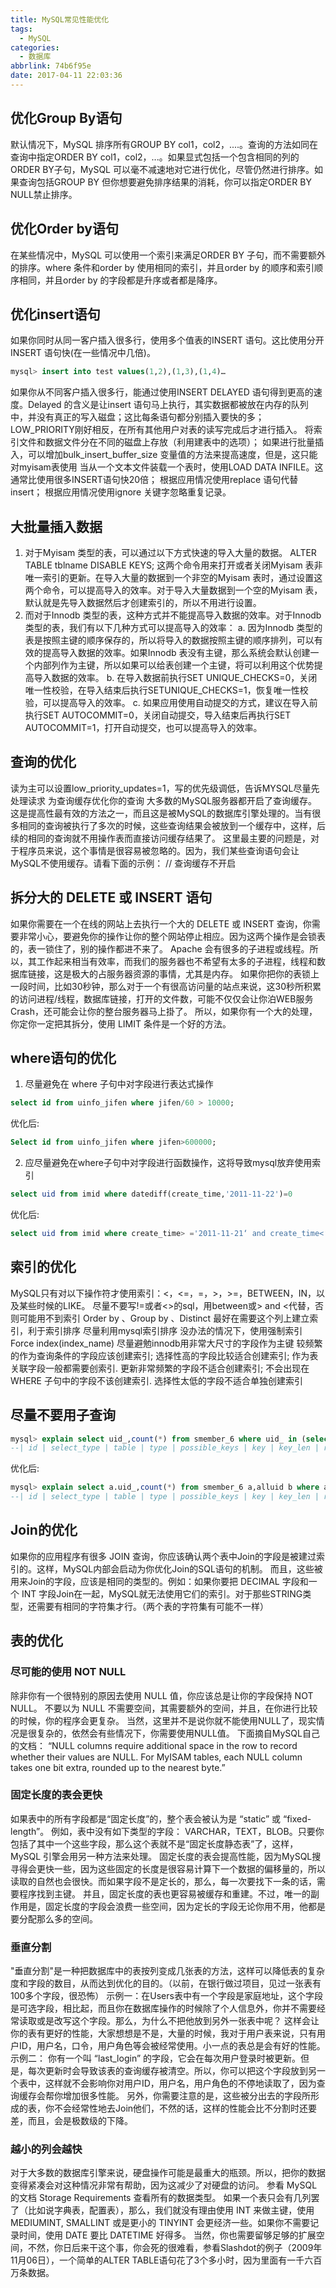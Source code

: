 ```yaml
---
title: MySQL常见性能优化
tags:
  - MySQL
categories:
  - 数据库
abbrlink: 74b6f95e
date: 2017-04-11 22:03:36
---
```

## 优化Group By语句

默认情况下，MySQL 排序所有GROUP BY col1，col2，....。查询的方法如同在查询中指定ORDER BY col1，col2，...。如果显式包括一个包含相同的列的ORDER BY子句，MySQL 可以毫不减速地对它进行优化，尽管仍然进行排序。如果查询包括GROUP BY 但你想要避免排序结果的消耗，你可以指定ORDER BY NULL禁止排序。

## 优化Order by语句

在某些情况中，MySQL 可以使用一个索引来满足ORDER BY 子句，而不需要额外的排序。where 条件和order by 使用相同的索引，并且order by 的顺序和索引顺序相同，并且order by 的字段都是升序或者都是降序。

## 优化insert语句

如果你同时从同一客户插入很多行，使用多个值表的INSERT 语句。这比使用分开 INSERT 语句快(在一些情况中几倍)。

```sql
mysql> insert into test values(1,2),(1,3),(1,4)…
```

如果你从不同客户插入很多行，能通过使用INSERT DELAYED 语句得到更高的速度。Delayed 的含义是让insert 语句马上执行，其实数据都被放在内存的队列中，并没有真正的写入磁盘；这比每条语句都分别插入要快的多；LOW_PRIORITY刚好相反，在所有其他用户对表的读写完成后才进行插入。
将索引文件和数据文件分在不同的磁盘上存放（利用建表中的选项）；
如果进行批量插入，可以增加bulk_insert_buffer_size 变量值的方法来提高速度，但是，这只能对myisam表使用
当从一个文本文件装载一个表时，使用LOAD DATA INFILE。这通常比使用很多INSERT语句快20倍；
根据应用情况使用replace 语句代替insert；
根据应用情况使用ignore 关键字忽略重复记录。

## 大批量插入数据

1. 对于Myisam 类型的表，可以通过以下方式快速的导入大量的数据。
ALTER TABLE tblname DISABLE KEYS;
这两个命令用来打开或者关闭Myisam 表非唯一索引的更新。在导入大量的数据到一个非空的Myisam 表时，通过设置这两个命令，可以提高导入的效率。对于导入大量数据到一个空的Myisam 表，默认就是先导入数据然后才创建索引的，所以不用进行设置。
2. 而对于Innodb 类型的表，这种方式并不能提高导入数据的效率。对于Innodb 类型的表，我们有以下几种方式可以提高导入的效率：
a. 因为Innodb 类型的表是按照主键的顺序保存的，所以将导入的数据按照主键的顺序排列，可以有效的提高导入数据的效率。如果Innodb 表没有主键，那么系统会默认创建一个内部列作为主键，所以如果可以给表创建一个主键，将可以利用这个优势提高导入数据的效率。
b. 在导入数据前执行SET UNIQUE_CHECKS=0，关闭唯一性校验，在导入结束后执行SETUNIQUE_CHECKS=1，恢复唯一性校验，可以提高导入的效率。
c. 如果应用使用自动提交的方式，建议在导入前执行SET AUTOCOMMIT=0，关闭自动提交，导入结束后再执行SET AUTOCOMMIT=1，打开自动提交，也可以提高导入的效率。

## 查询的优化

读为主可以设置low_priority_updates=1，写的优先级调低，告诉MYSQL尽量先处理读求
为查询缓存优化你的查询
大多数的MySQL服务器都开启了查询缓存。这是提高性最有效的方法之一，而且这是被MySQL的数据库引擎处理的。当有很多相同的查询被执行了多次的时候，这些查询结果会被放到一个缓存中，这样，后续的相同的查询就不用操作表而直接访问缓存结果了。
这里最主要的问题是，对于程序员来说，这个事情是很容易被忽略的。因为，我们某些查询语句会让MySQL不使用缓存。请看下面的示例：
// 查询缓存不开启

## 拆分大的 DELETE 或 INSERT 语句

如果你需要在一个在线的网站上去执行一个大的 DELETE 或 INSERT 查询，你需要非常小心，要避免你的操作让你的整个网站停止相应。因为这两个操作是会锁表的，表一锁住了，别的操作都进不来了。
Apache 会有很多的子进程或线程。所以，其工作起来相当有效率，而我们的服务器也不希望有太多的子进程，线程和数据库链接，这是极大的占服务器资源的事情，尤其是内存。
如果你把你的表锁上一段时间，比如30秒钟，那么对于一个有很高访问量的站点来说，这30秒所积累的访问进程/线程，数据库链接，打开的文件数，可能不仅仅会让你泊WEB服务Crash，还可能会让你的整台服务器马上掛了。
所以，如果你有一个大的处理，你定你一定把其拆分，使用 LIMIT 条件是一个好的方法。

## where语句的优化

1. 尽量避免在 where 子句中对字段进行表达式操作

```sql
select id from uinfo_jifen where jifen/60 > 10000;
```

优化后:

```sql
Select id from uinfo_jifen where jifen>600000;
```

2. 应尽量避免在where子句中对字段进行函数操作，这将导致mysql放弃使用索引

```sql
select uid from imid where datediff(create_time,'2011-11-22')=0
```

优化后:

```sql
select uid from imid where create_time> ='2011-11-21‘ and create_time<‘2011-11-23’;
```

## 索引的优化

MySQL只有对以下操作符才使用索引：<，<=，=，>，>=，BETWEEN，IN，以及某些时候的LIKE。
尽量不要写!=或者<>的sql，用between或> and <代替，否则可能用不到索引
Order by 、Group by 、Distinct 最好在需要这个列上建立索引，利于索引排序
尽量利用mysql索引排序
没办法的情况下，使用强制索引Force index(index_name)
尽量避勉innodb用非常大尺寸的字段作为主键
较频繁的作为查询条件的字段应该创建索引;
选择性高的字段比较适合创建索引;
作为表关联字段一般都需要创索引.
更新非常频繁的字段不适合创建索引;
不会出现在 WHERE 子句中的字段不该创建索引.
选择性太低的字段不适合单独创建索引

## 尽量不要用子查询

```sql
mysql> explain select uid_,count(*) from smember_6 where uid_ in (select uid_ from alluid) group by uid_;
--| id | select_type | table | type | possible_keys | key | key_len | ref | rows | Extra |+----+--------------------+-----------+-------+---------------+---------+---------+------+----------+--------------------------+| 1 | PRIMARY | smember_6 | index | NULL | PRIMARY | 8 | NULL | 53431264 | Using where; Using index | | 2 | DEPENDENT SUBQUERY | alluid | ALL | NULL | NULL | NULL | NULL | 2448 | Using where |
```

优化后:

```sql
mysql> explain select a.uid_,count(*) from smember_6 a,alluid b where a.uid_=b.uid_ group by uid_;
--| id | select_type | table | type | possible_keys | key | key_len | ref | rows | Extra |+----+-------------+-------+------+---------------+---------+---------+------------+------+---------------------------------+| 1 | SIMPLE | b | ALL | NULL | NULL | NULL | NULL | 2671 | Using temporary; Using filesort | | 1 | SIMPLE | a | ref | PRIMARY | PRIMARY | 4 | ssc.b.uid_ | 1 | Using index
```

## Join的优化

如果你的应用程序有很多 JOIN 查询，你应该确认两个表中Join的字段是被建过索引的。这样，MySQL内部会启动为你优化Join的SQL语句的机制。
而且，这些被用来Join的字段，应该是相同的类型的。例如：如果你要把 DECIMAL 字段和一个 INT 字段Join在一起，MySQL就无法使用它们的索引。对于那些STRING类型，还需要有相同的字符集才行。（两个表的字符集有可能不一样）

## 表的优化

### 尽可能的使用 NOT NULL

除非你有一个很特别的原因去使用 NULL 值，你应该总是让你的字段保持 NOT NULL。
不要以为 NULL 不需要空间，其需要额外的空间，并且，在你进行比较的时候，你的程序会更复杂。
当然，这里并不是说你就不能使用NULL了，现实情况是很复杂的，依然会有些情况下，你需要使用NULL值。
下面摘自MySQL自己的文档：
“NULL columns require additional space in the row to record whether their values are NULL. For MyISAM tables, each NULL column takes one bit extra, rounded up to the nearest byte.”

### 固定长度的表会更快

如果表中的所有字段都是“固定长度”的，整个表会被认为是 “static” 或 “fixed-length”。 例如，表中没有如下类型的字段： VARCHAR，TEXT，BLOB。只要你包括了其中一个这些字段，那么这个表就不是“固定长度静态表”了，这样，MySQL 引擎会用另一种方法来处理。
固定长度的表会提高性能，因为MySQL搜寻得会更快一些，因为这些固定的长度是很容易计算下一个数据的偏移量的，所以读取的自然也会很快。而如果字段不是定长的，那么，每一次要找下一条的话，需要程序找到主键。
并且，固定长度的表也更容易被缓存和重建。不过，唯一的副作用是，固定长度的字段会浪费一些空间，因为定长的字段无论你用不用，他都是要分配那么多的空间。

### 垂直分割

"垂直分割"是一种把数据库中的表按列变成几张表的方法，这样可以降低表的复杂度和字段的数目，从而达到优化的目的。（以前，在银行做过项目，见过一张表有100多个字段，很恐怖）
示例一：在Users表中有一个字段是家庭地址，这个字段是可选字段，相比起，而且你在数据库操作的时候除了个人信息外，你并不需要经常读取或是改写这个字段。那么，为什么不把他放到另外一张表中呢？ 这样会让你的表有更好的性能，大家想想是不是，大量的时候，我对于用户表来说，只有用户ID，用户名，口令，用户角色等会被经常使用。小一点的表总是会有好的性能。
示例二： 你有一个叫 “last_login” 的字段，它会在每次用户登录时被更新。但是，每次更新时会导致该表的查询缓存被清空。所以，你可以把这个字段放到另一个表中，这样就不会影响你对用户ID，用户名，用户角色的不停地读取了，因为查询缓存会帮你增加很多性能。
另外，你需要注意的是，这些被分出去的字段所形成的表，你不会经常性地去Join他们，不然的话，这样的性能会比不分割时还要差，而且，会是极数级的下降。

### 越小的列会越快

对于大多数的数据库引擎来说，硬盘操作可能是最重大的瓶颈。所以，把你的数据变得紧凑会对这种情况非常有帮助，因为这减少了对硬盘的访问。
参看 MySQL 的文档 Storage Requirements 查看所有的数据类型。
如果一个表只会有几列罢了（比如说字典表，配置表），那么，我们就没有理由使用 INT 来做主键，使用 MEDIUMINT, SMALLINT 或是更小的 TINYINT 会更经济一些。如果你不需要记录时间，使用 DATE 要比 DATETIME 好得多。
当然，你也需要留够足够的扩展空间，不然，你日后来干这个事，你会死的很难看，参看Slashdot的例子（2009年11月06日），一个简单的ALTER TABLE语句花了3个多小时，因为里面有一千六百万条数据。
